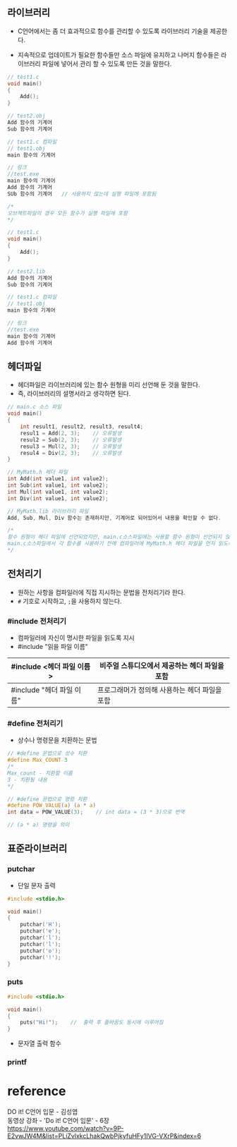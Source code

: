 ## 라이브러리
- C언어에서는 좀 더 효과적으로 함수를 관리할 수 있도록 라이브러리 기술을 제공한다.

- 지속적으로 업데이트가 필요한 함수들만 소스 파일에 유지하고 나머지 함수들은 라이브러리 파일에 넣어서 관리 할 수 있도록 만든 것을 말한다.
```c
// test1.c
void main()
{
    Add();
}

// test2.obj
Add 함수의 기계어
Sub 함수의 기계어

// test1.c 컴파일 
// test1.obj
main 함수의 기계어

// 링크
//test.exe
main 함수의 기계어
Add 함수의 기계어
SUb 함수의 기계어   // 사용하지 않는데 실행 파일에 포함됨

/*
오브젝트파일의 경우 모든 함수가 실행 파일에 포함
*/
```

```c
// test1.c
void main()
{
    Add();
}

// test2.lib
Add 함수의 기계어
Sub 함수의 기계어

// test1.c 컴파일 
// test1.obj
main 함수의 기계어

// 링크
//test.exe
main 함수의 기계어
Add 함수의 기계어
```

## 헤더파일
- 헤더파일은 라이브러리에 있는 함수 원형을 미리 선언해 둔 것을 말한다.
- 즉, 라이브러리의 설명서라고 생각하면 된다.
```c
// main.c 소스 파일
void main()
{
    int result1, result2, result3, result4;
    resul1 = Add(2, 3);    // 오류발생
    resul2 = Sub(2, 3);    // 오류발생
    resul3 = Mul(2, 3);    // 오류발생
    resul4 = Div(2, 3);    // 오류발생
}

// MyMath.h 헤더 파일
int Add(int value1, int value2);
int Sub(int value1, int value2);
int Mul(int value1, int value2);
int Div(int value1, int value2);

// MyMath.lib 라이브러리 파일
Add, Sub, Mul, Div 함수는 존재하지만, 기계어로 되어있어서 내용을 확인할 수 없다.

/*
함수 원형이 헤더 파일에 선언되었지만, main.c소스파일에는 사용할 함수 원형이 선언되지 않아서 오류가 발생
main.c소스파일에서 각 함수를 사용하기 전에 컴파일러에 MyMath.h 헤더 파일을 먼저 읽도록 지시해야 한다.
*/
```

## 전처리기
- 원하는 사항을 컴파일러에 직접 지시하는 문법을 전처리기라 한다.
- `#` 기호로 시작하고, `;`을 사용하지 않는다.

### #include 전처리기
- 컴파일러에 자신이 명시한 파일을 읽도록 지시
- #include "읽을 파일 이름"

#include <헤더 파일 이름>|비주얼 스튜디오에서 제공하는 헤더 파일을 포함
--|--
#include "헤더 파일 이름"|프로그래머가 정의해 사용하는 헤더 파일을 포함

### #define 전처리기
- 상수나 명령문을 치환하는 문법
```c
// #define 문법으로 상수 치환
#define Max_COUNT 3 
/*
Max_count - 치환할 이름
3 - 치환될 내용
*/
```
```c
// #define 문법으로 명령 치환
#define POW_VALUE(a) (a * a)
int data = POW_VALUE(3);    // int data = (3 * 3)으로 번역

// (a * a) 명령을 의미
```

## 표준라이브러리
### putchar
- 단일 문자 출력
```c
#include <stdio.h>

void main()
{
    putchar('H');
    putchar('e');
    putchar('l');
    putchar('l');
    putchar('o');
    putchar('!');
}
```
### puts
```c
#include <stdio.h>

void main()
{
    puts("Hi!");    //  출력 후 줄바꿈도 동시에 이루어짐
}
```
- 문자열 출력 함수
### printf



# reference
DO it! C언어 입문 - 김성엽  
동영상 강좌 - 'Do it! C언어 입문' - 6장   
https://www.youtube.com/watch?v=9P-E2vwJW4M&list=PLiZvlxkcLhakQwbPjkyfuHFy1IVG-VXrP&index=6
